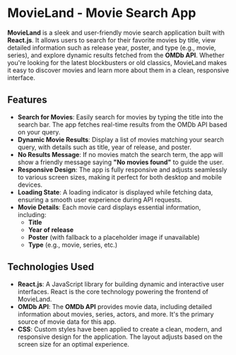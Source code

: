 # MovieLand - Movie Search App

**MovieLand** is a sleek and user-friendly movie search application built with **React.js**. It allows users to search for their favorite movies by title, view detailed information such as release year, poster, and type (e.g., movie, series), and explore dynamic results fetched from the **OMDb API**. Whether you're looking for the latest blockbusters or old classics, MovieLand makes it easy to discover movies and learn more about them in a clean, responsive interface.

## Features

- **Search for Movies**: Easily search for movies by typing the title into the search bar. The app fetches real-time results from the OMDb API based on your query.
- **Dynamic Movie Results**: Display a list of movies matching your search query, with details such as title, year of release, and poster.
- **No Results Message**: If no movies match the search term, the app will show a friendly message saying **"No movies found"** to guide the user.
- **Responsive Design**: The app is fully responsive and adjusts seamlessly to various screen sizes, making it perfect for both desktop and mobile devices.
- **Loading State**: A loading indicator is displayed while fetching data, ensuring a smooth user experience during API requests.
- **Movie Details**: Each movie card displays essential information, including:
  - **Title**
  - **Year of release**
  - **Poster** (with fallback to a placeholder image if unavailable)
  - **Type** (e.g., movie, series, etc.)

## Technologies Used

- **React.js**: A JavaScript library for building dynamic and interactive user interfaces. React is the core technology powering the frontend of MovieLand.
- **OMDb API**: The **OMDb API** provides movie data, including detailed information about movies, series, actors, and more. It's the primary source of movie data for this app.
- **CSS**: Custom styles have been applied to create a clean, modern, and responsive design for the application. The layout adjusts based on the screen size for an optimal experience.

